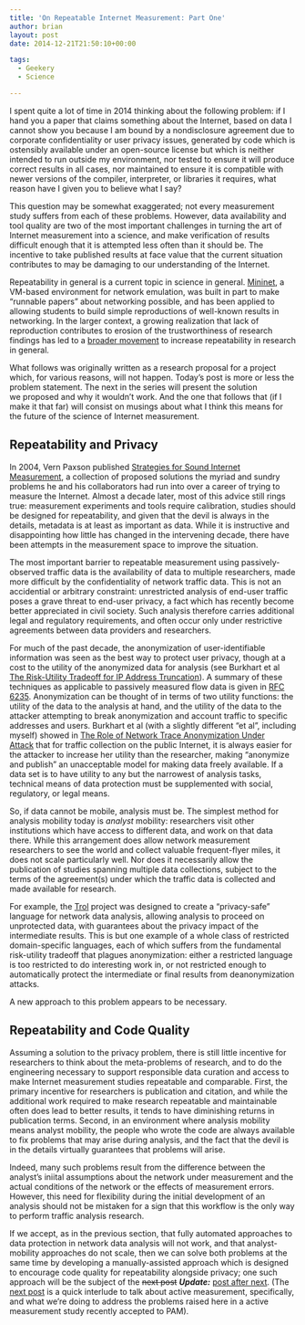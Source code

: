 ```yaml
---
title: 'On Repeatable Internet Measurement: Part One'
author: brian
layout: post
date: 2014-12-21T21:50:10+00:00

tags:
  - Geekery
  - Science

---
```

I spent quite a lot of time in 2014 thinking about the following problem: if I hand you a paper that claims something about the Internet, based on data I cannot show you because I am bound by a nondisclosure agreement due to corporate confidentiality or user privacy issues, generated by code which is ostensibly available under an open-source license but which is neither intended to run outside my environment, nor tested to ensure it will produce correct results in all cases, nor maintained to ensure it is compatible with newer versions of the compiler, interpreter, or libraries it requires, what reason have I given you to believe what I say?<!--more-->

This question may be somewhat exaggerated; not every measurement study suffers from each of these problems. However, data availability and tool quality are two of the most important challenges in turning the art of Internet measurement into a science, and make verification of results difficult enough that it is attempted less often than it should be. The incentive to take published results at face value that the current situation contributes to may be damaging to our understanding of the Internet.

Repeatability in general is a current topic in science in general. [Mininet][1], a VM-based environment for network emulation, was built in part to make &#8220;runnable papers&#8221; about networking possible, and has been applied to allowing students to build simple reproductions of well-known results in networking. In the larger context, a growing realization that lack of reproduction contributes to erosion of the trustworthiness of research findings has led to a [broader movement][2] to increase repeatability in research in general.

What follows was originally written as a research proposal for a project which, for various reasons, will not happen. Today&#8217;s post is more or less the problem statement. The next in the series will present the solution we proposed and why it wouldn&#8217;t work. And the one that follows that (if I make it that far) will consist on musings about what I think this means for the future of the science of Internet measurement.

## Repeatability and Privacy

In 2004, Vern Paxson published [Strategies for Sound Internet Measurement][3], a collection of proposed solutions the myriad and sundry problems he and his collaborators had run into over a career of trying to measure the Internet. Almost a decade later, most of this advice still rings true: measurement experiments and tools require calibration, studies should be designed for repeatability, and given that the devil is always in the details, metadata is at least as important as data. While it is instructive and disappointing how little has changed in the intervening decade, there have been attempts in the measurement space to improve the situation.

The most important barrier to repeatable measurement using passively-observed traffic data is the availability of data to multiple researchers, made more difficult by the confidentiality of network traffic data. This is not an accidential or arbitrary constraint: unrestricted analysis of end-user traffic poses a grave threat to end-user privacy, a fact which has recently become better appreciated in civil society. Such analysis therefore carries additional legal and regulatory requirements, and often occur only under restrictive agreements between data providers and researchers.

For much of the past decade, the anonymization of user-identifiable information was seen as the best way to protect user privacy, though at a cost to the utility of the anonymized data for analysis (see Burkhart et al [The Risk-Utility Tradeoff for IP Address Truncation][4]). A summary of these techniques as applicable to passively measured flow data is given in [RFC 6235][5]. Anonymization can be thought of in terms of two utility functions: the utility of the data to the analysis at hand, and the utility of the data to the attacker attempting to break anonymization and account traffic to specific addresses and users. Burkhart et al (with a slightly different &#8220;et al&#8221;, including myself) showed in [The Role of Network Trace Anonymization Under Attack][6] that for traffic collection on the public Internet, it is always easier for the attacker to increase her utility than the researcher, making &#8220;anonymize and publish&#8221; an unacceptable model for making data freely available. If a data set is to have utility to any but the narrowest of analysis tasks, technical means of data protection must be supplemented with social, regulatory, or legal means.

So, if data cannot be mobile, analysis must be. The simplest method for analysis mobility today is _analyst_ mobility: researchers visit other institutions which have access to different data, and work on that data there. While this arrangement does allow network measurement researchers to see the world and collect valuable frequent-flyer miles, it does not scale particularly well. Nor does it necessarily allow the publication of studies spanning multiple data collections, subject to the terms of the agreement(s) under which the traffic data is collected and made available for research.

For example, the [Trol][7] project was designed to create a &#8220;privacy-safe&#8221; language for network data analysis, allowing analysis to proceed on unprotected data, with guarantees about the privacy impact of the intermediate results. This is but one example of a whole class of restricted domain-specific languages, each of which suffers from the fundamental risk-utility tradeoff that plagues anonymization: either a restricted language is too restricted to do interesting work in, or not restricted enough to automatically protect the intermediate or final results from deanonymization attacks.

A new approach to this problem appears to be necessary.

## Repeatability and Code Quality

Assuming a solution to the privacy problem, there is still little incentive for researchers to think about the meta-problems of research, and to do the engineering necessary to support responsible data curation and access to make Internet measurement studies repeatable and comparable. First, the primary incentive for researchers is publication and citation, and while the additional work required to make research repeatable and maintainable often does lead to better results, it tends to have diminishing returns in publication terms. Second, in an environment where analysis mobility means analyst mobility, the people who wrote the code are always available to fix problems that may arise during analysis, and the fact that the devil is in the details virtually guarantees that problems will arise.

Indeed, many such problems result from the difference between the analyst&#8217;s iniital assumptions about the network under measurement and the actual conditions of the network or the effects of measurement errors. However, this need for flexibility during the initial development of an analysis should not be mistaken for a sign that this workflow is the only way to perform traffic analysis research.

If we accept, as in the previous section, that fully automated approaches to data protection in network data analysis will not work, and that analyst-mobility approaches do not scale, then we can solve both problems at the same time by developing a manually-assisted approach which is designed to encourage code quality for repeatability alongside privacy; one such approach will be the subject of the <del>next post</del> _**Update:**_ [post after next][8]. (The [next post][9] is a quick interlude to talk about active measurement, specifically, and what we&#8217;re doing to address the problems raised here in a active measurement study recently accepted to PAM).

 [1]: http://mininet.org/
 [2]: "http://www.economist.com/news/science-and-technology/21598944-sloppy-researchers-beware-new-institute-has-you-its-sights-metaphysicians
 [3]: http://www.icir.org/vern/papers/meas-strategies-imc04.pdf
 [4]: http://arxiv.org/pdf/0903.4266.pdf
 [5]: http://tools.ietf.org/html/6235
 [6]: http://www.sepia.ee.ethz.ch/publications/ccr2010-burkhart.pdf
 [7]: http://steel.isi.edu/Projects/trol/
 [8]: https://trammell.ch/2015/01/on-repeatable-internet-measurement-part-two
 [9]: https://trammell.ch/2015/01/on-repeatable-internet-measurement-interlude/